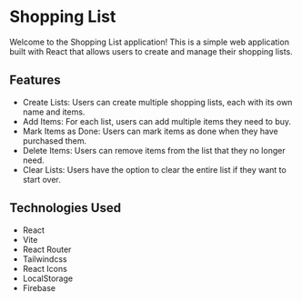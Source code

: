 # Shopping List

Welcome to the Shopping List application! This is a simple web application built with React that allows users to create and manage their shopping lists.

## Features

- Create Lists: Users can create multiple shopping lists, each with its own name and items.
- Add Items: For each list, users can add multiple items they need to buy.
- Mark Items as Done: Users can mark items as done when they have purchased them.
- Delete Items: Users can remove items from the list that they no longer need.
- Clear Lists: Users have the option to clear the entire list if they want to start over.

## Technologies Used

- React
- Vite
- React Router
- Tailwindcss
- React Icons
- LocalStorage
- Firebase
